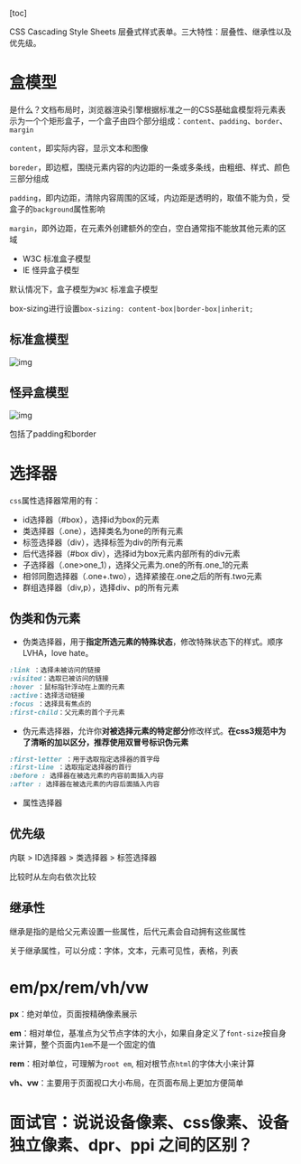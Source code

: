 [toc]

CSS Cascading Style Sheets 层叠式样式表单。三大特性：层叠性、继承性以及优先级。

# 盒模型

是什么？文档布局时，浏览器渲染引擎根据标准之一的CSS基础盒模型将元素表示为一个个矩形盒子，一个盒子由四个部分组成：`content`、`padding`、`border`、`margin`

`content`，即实际内容，显示文本和图像

`boreder`，即边框，围绕元素内容的内边距的一条或多条线，由粗细、样式、颜色三部分组成

`padding`，即内边距，清除内容周围的区域，内边距是透明的，取值不能为负，受盒子的`background`属性影响

`margin`，即外边距，在元素外创建额外的空白，空白通常指不能放其他元素的区域

- W3C 标准盒子模型
- IE 怪异盒子模型

默认情况下，盒子模型为`W3C` 标准盒子模型

box-sizing进行设置`box-sizing: content-box|border-box|inherit;`

## 标准盒模型

![img](https://static.vue-js.com/c0e1d2e0-8f9b-11eb-85f6-6fac77c0c9b3.png)

## 怪异盒模型

![img](https://static.vue-js.com/cfbb3ef0-8f9b-11eb-ab90-d9ae814b240d.png)

包括了padding和border



# 选择器

`css`属性选择器常用的有：

- id选择器（#box），选择id为box的元素
- 类选择器（.one），选择类名为one的所有元素
- 标签选择器（div），选择标签为div的所有元素
- 后代选择器（#box div），选择id为box元素内部所有的div元素
- 子选择器（.one>one_1），选择父元素为.one的所有.one_1的元素
- 相邻同胞选择器（.one+.two），选择紧接在.one之后的所有.two元素
- 群组选择器（div,p），选择div、p的所有元素

## 伪类和伪元素

- 伪类选择器，用于**指定所选元素的特殊状态**，修改特殊状态下的样式。顺序LVHA，love hate。

```css
:link ：选择未被访问的链接
:visited：选取已被访问的链接
:hover ：鼠标指针浮动在上面的元素
:active：选择活动链接
:focus ：选择具有焦点的
:first-child：父元素的首个子元素
```

- 伪元素选择器，允许你**对被选择元素的特定部分**修改样式。**在css3规范中为了清晰的加以区分，推荐使用双冒号标识伪元素**

```css
:first-letter ：用于选取指定选择器的首字母
:first-line ：选取指定选择器的首行
:before : 选择器在被选元素的内容前面插入内容
:after : 选择器在被选元素的内容后面插入内容
```

- 属性选择器

## 优先级

内联 > ID选择器 > 类选择器 > 标签选择器

比较时从左向右依次比较

## 继承性

继承是指的是给父元素设置一些属性，后代元素会自动拥有这些属性

关于继承属性，可以分成：字体，文本，元素可见性，表格，列表

# em/px/rem/vh/vw

**px**：绝对单位，页面按精确像素展示

**em**：相对单位，基准点为父节点字体的大小，如果自身定义了`font-size`按自身来计算，整个页面内`1em`不是一个固定的值

**rem**：相对单位，可理解为`root em`, 相对根节点`html`的字体大小来计算

**vh、vw**：主要用于页面视口大小布局，在页面布局上更加方便简单

# 面试官：说说设备像素、css像素、设备独立像素、dpr、ppi 之间的区别？




